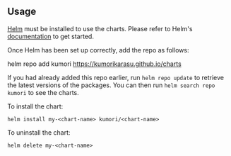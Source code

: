 ## Usage

[Helm](https://helm.sh) must be installed to use the charts.  Please refer to
Helm's [documentation](https://helm.sh/docs) to get started.

Once Helm has been set up correctly, add the repo as follows:

  helm repo add kumori https://kumorikarasu.github.io/charts

If you had already added this repo earlier, run `helm repo update` to retrieve
the latest versions of the packages.  You can then run `helm search repo
kumori` to see the charts.

To install the <chart-name> chart:

    helm install my-<chart-name> kumori/<chart-name>

To uninstall the chart:

    helm delete my-<chart-name>
